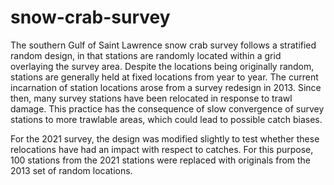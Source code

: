 # snow-crab-survey

The southern Gulf of Saint Lawrence snow crab survey follows a stratified random design, in that stations are randomly located within a grid overlaying the survey area. 
Despite the locations being originally random, stations are generally held at fixed locations from year to year. The current incarnation of station locations arose from a 
survey redesign in 2013. Since then, many survey stations have been relocated in response to trawl damage. This practice has the consequence of slow convergence of survey 
stations to more trawlable areas, which could lead to possible catch biases.

For the 2021 survey, the design was modified slightly to test whether these relocations have had an impact with respect to catches. For this purpose, 100 stations from the 
2021 stations were replaced with originals from the 2013 set of random locations. 
